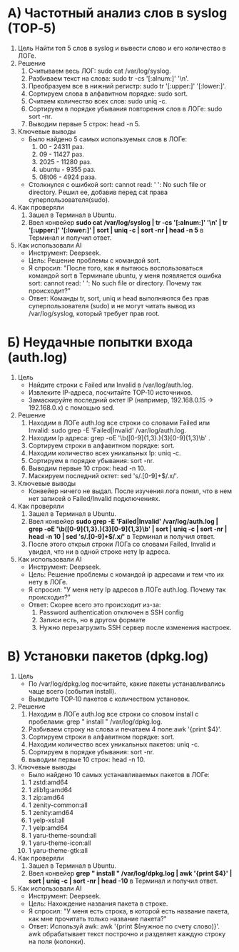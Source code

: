 # А) Частотный анализ слов в syslog (TOP‑5)
1. Цель
Найти топ 5 слов в syslog и вывести слово и его количество в ЛОГе.
2. Решение
    1. Считываем весь ЛОГ: sudo cat /var/log/syslog.
    2. Разбиваем текст на слова: sudo tr -cs '[:alnum:]' '\n'.
    3. Преобразуем все в нижний регистр: sudo tr '[:upper:]' '[:lower:]'.
    4. Сортируем слова в алфавитном порядке: sudo sort.
    5. Считаем количество всех слов: sudo uniq -c.
    6. Сортируем в порядке убывания повторения слов в ЛОГе: sudo sort -nr.
    7. Выводим первые 5 строк: head -n 5.
3. Ключевые выводы
    - Было найдено 5 самых используемых слов в ЛОГе:
        1. 00 - 24311 раз.
        2. 09 - 11427 раз.
        3. 2025 - 11280 раз.
        4. ubuntu - 9355 раз.
        5. 08t06 - 4924 раза.
    - Столкнулся с ошибкой sort: cannot read: ' ': No such file or directory. Решил ее, добавив перед cat права суперпользователя(sudo).
4. Как проверяли
    1. Зашел в Терминал в Ubuntu.
    2. Ввел конвейер **sudo cat /var/log/syslog | tr -cs '[:alnum:]' '\n' | tr '[:upper:]' '[:lower:]' | sort | uniq -c | sort -nr | head -n 5** в Терминал и получил ответ.
5. Как использовали AI
    - Инструмент: Deepseek.
    - Цель: Решение проблемы с командой sort.
    - Я спросил: "После того, как я пытаюсь воспользоваться командой sort в Терминале ubuntu, у меня появляется ошибка sort: cannot read: ' ': No such file or directory. Почему так происходит?"
    - Ответ: Команды tr, sort, uniq и head выполняются без прав суперпользователя (sudo) и не могут читать вывод из /var/log/syslog, который требует прав root.
# Б) Неудачные попытки входа (auth.log)
1. Цель
    - Найдите строки с Failed или Invalid в /var/log/auth.log.
    - Извлеките IP‑адреса, посчитайте TOP‑10 источников.
    - Замаскируйте последний октет IP (например, 192.168.0.15 → 192.168.0.x) с помощью sed. 
2. Решение
    1. Находим в ЛОГе auth.log все строки со словами Failed или Invalid: sudo grep -E 'Failed|Invalid' /var/log/auth.log.
    2. Находим Ip адреса: grep -oE '\b([0-9]{1,3}\.){3}[0-9]{1,3}\b' .
    3. Сортируем строки в алфавитном порядке: sort.
    4. Находим количество всех уникальных Ip: uniq -c.
    5. Сортируем в порядке убывания: sort -nr.
    6. Выводим первые 10 строк: head -n 10.
    7. Маскируем последний октет: sed 's/\.[0-9]\+$/.x/'.
3. Ключевые выводы
    - Конвейер ничего не выдал. После изучения лога понял, что в нем нет записей о Failed/Invalid подключениях.
4. Как проверяли
    1. Зашел в Терминал в Ubuntu.
    2. Ввел конвейер **sudo grep -E 'Failed|Invalid' /var/log/auth.log | grep -oE '\b([0-9]{1,3}\.){3}[0-9]{1,3}\b' | sort | uniq -c | sort -nr | head -n 10 | sed 's/\.[0-9]\+$/.x/'** в Терминал и получил ответ.
    3. После этого открыл строки ЛОГа со словами Failed, Invalid и увидел, что ни в одной строке нету Ip адреса.
5. Как использовали AI
    - Инструмент: Deepseek.
    - Цель: Решение проблемы с командой ip адресами и тем что их нету в ЛОГе.
    - Я спросил: "У меня нету Ip адресов в ЛОГе auth.log. Почему так происходит?"
    - Ответ: Скорее всего это происходит из-за:    
        1. Password authentication отключен в SSH config
        2. Записи есть, но в другом формате
        3. Нужно перезагрузить SSH сервер после изменения настроек. 
# В) Установки пакетов (dpkg.log)
1. Цель
    - По /var/log/dpkg.log посчитайте, какие пакеты устанавливались чаще всего (события install).
    - Выведите TOP‑10 пакетов с количеством установок.
2. Решение
    1. Находим в ЛОГе auth.log все строки со словом install с пробелами: grep " install " /var/log/dpkg.log.
    2. Разбиваем строку на слова и печатаем 4 поле:awk '{print $4}'.
    3. Сортируем строки в алфавитном порядке: sort.
    4. Находим количество всех уникальных пакетов: uniq -c.
    5. Сортируем в порядке убывания: sort -nr.
    6. выводим первые 10 строк: head -n 10.
3. Ключевые выводы
    - Было найдено 10 самых устанавливаемых пакетов в ЛОГе:
    1.    1 zstd:amd64
    2.    1 zlib1g:amd64
    3.    1 zip:amd64
    4.    1 zenity-common:all
    5.    1 zenity:amd64
    6.    1 yelp-xsl:all
    7.    1 yelp:amd64
    8.    1 yaru-theme-sound:all
    9.    1 yaru-theme-icon:all
    10.   1 yaru-theme-gtk:all
4. Как проверяли
    1. Зашел в Терминал в Ubuntu.
    2. Ввел конвейер **grep " install " /var/log/dpkg.log | awk '{print $4}' | sort | uniq -c | sort -nr | head -10** в Терминал и получил ответ.
5. Как использовали AI
    - Инструмент: Deepseek.
    - Цель: Нахождение названия пакета в строке.
    - Я спросил: "У меня есть строка, в которой есть название пакета, как мне прочитать только название пакета?"
    - Ответ: Используй awk: awk '{print $(нужное по счету слово)}'. awk обрабатывает текст построчно и разделяет каждую строку на поля (колонки). 